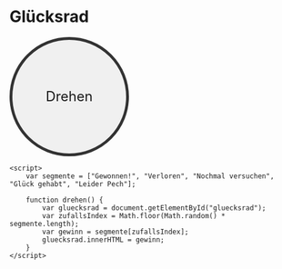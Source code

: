 <html>
<head>
    <title>Glücksrad</title>
    <style>
        #gluecksrad {
            width: 200px;
            height: 200px;
            background-color: #f0f0f0;
            border: 5px solid #333;
            border-radius: 50%;
            display: flex;
            justify-content: center;
            align-items: center;
            font-size: 24px;
            cursor: pointer;
        }
    </style>
</head>
<body>
    <h1>Glücksrad</h1>
    <div id="gluecksrad" onclick="drehen()">Drehen</div>

    <script>
        var segmente = ["Gewonnen!", "Verloren", "Nochmal versuchen", "Glück gehabt", "Leider Pech"];

        function drehen() {
            var gluecksrad = document.getElementById("gluecksrad");
            var zufallsIndex = Math.floor(Math.random() * segmente.length);
            var gewinn = segmente[zufallsIndex];
            gluecksrad.innerHTML = gewinn;
        }
    </script>
</body>
</html>
